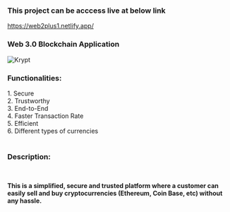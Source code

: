 ### This project can be acccess live at below link

https://web2plus1.netlify.app/

### Web 3.0 Blockchain Application

![Krypt](https://i.ibb.co/DVF4tNW/image.png)

<h3><b>Functionalities:</b></h3>
1. Secure  <br>
2. Trustworthy  <br>
3. End-to-End  <br>
4. Faster Transaction Rate  <br>
5. Efficient  <br>
6. Different types of currencies  <br><br>

<h3><b>Description:</b></h3><br>

<b>This is a simplified, secure and trusted platform where a customer can easily sell and buy cryptocurrencies (Ethereum, Coin Base, etc) without any hassle.</b>
